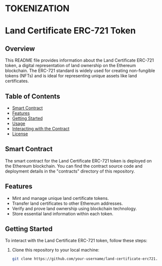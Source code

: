 # TOKENIZATION
# Land Certificate ERC-721 Token

## Overview

This README file provides information about the Land Certificate ERC-721 token, a digital representation of land ownership on the Ethereum blockchain. The ERC-721 standard is widely used for creating non-fungible tokens (NFTs) and is ideal for representing unique assets like land certificates.

## Table of Contents

- [Smart Contract](#smart-contract)
- [Features](#features)
- [Getting Started](#getting-started)
- [Usage](#usage)
- [Interacting with the Contract](#interacting-with-the-contract)
- [License](#license)

## Smart Contract

The smart contract for the Land Certificate ERC-721 token is deployed on the Ethereum blockchain. You can find the contract source code and deployment details in the "contracts" directory of this repository.

## Features

- Mint and manage unique land certificate tokens.
- Transfer land certificates to other Ethereum addresses.
- Verify and prove land ownership using blockchain technology.
- Store essential land information within each token.

## Getting Started

To interact with the Land Certificate ERC-721 token, follow these steps:

1. Clone this repository to your local machine:

   ```bash
   git clone https://github.com/your-username/land-certificate-erc721.git
